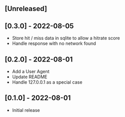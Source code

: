 ## [Unreleased]

## [0.3.0] - 2022-08-05
- Store hit / miss data in sqlite to allow a hitrate score
- Handle response with no network found

## [0.2.0] - 2022-08-01

- Add a User Agent
- Update README
- Handle 127.0.0.1 as a special case

## [0.1.0] - 2022-08-01

- Initial release